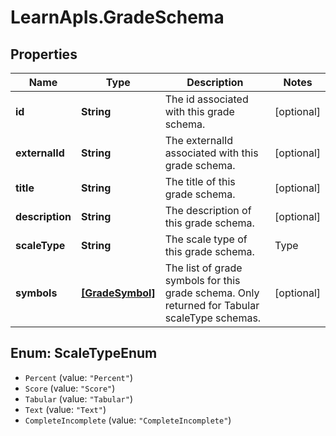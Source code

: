 # LearnApIs.GradeSchema

## Properties
Name | Type | Description | Notes
------------ | ------------- | ------------- | -------------
**id** | **String** | The id associated with this grade schema. | [optional] 
**externalId** | **String** | The externalId associated with this grade schema. | [optional] 
**title** | **String** | The title of this grade schema. | [optional] 
**description** | **String** | The description of this grade schema. | [optional] 
**scaleType** | **String** | The scale type of this grade schema.   | Type      | Description  | --------- | --------- | | Percent |  | | Score |  | | Tabular |  | | Text |  | | CompleteIncomplete |  |  | [optional] 
**symbols** | [**[GradeSymbol]**](GradeSymbol.md) | The list of grade symbols for this grade schema. Only returned for Tabular scaleType schemas. | [optional] 

<a name="ScaleTypeEnum"></a>
## Enum: ScaleTypeEnum

* `Percent` (value: `"Percent"`)
* `Score` (value: `"Score"`)
* `Tabular` (value: `"Tabular"`)
* `Text` (value: `"Text"`)
* `CompleteIncomplete` (value: `"CompleteIncomplete"`)

